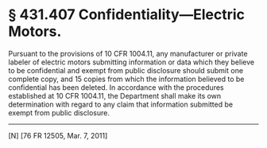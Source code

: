 # § 431.407   Confidentiality—Electric Motors.

Pursuant to the provisions of 10 CFR 1004.11, any manufacturer or private labeler of electric motors submitting information or data which they believe to be confidential and exempt from public disclosure should submit one complete copy, and 15 copies from which the information believed to be confidential has been deleted. In accordance with the procedures established at 10 CFR 1004.11, the Department shall make its own determination with regard to any claim that information submitted be exempt from public disclosure.



---

[N] [76 FR 12505, Mar. 7, 2011]




